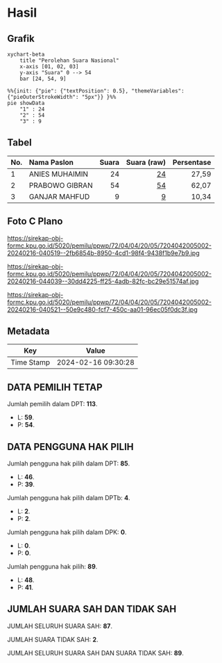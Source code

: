 # Hasil

## Grafik

```mermaid
xychart-beta
    title "Perolehan Suara Nasional"
    x-axis [01, 02, 03]
    y-axis "Suara" 0 --> 54
    bar [24, 54, 9]
```

```mermaid
%%{init: {"pie": {"textPosition": 0.5}, "themeVariables": {"pieOuterStrokeWidth": "5px"}} }%%
pie showData
    "1" : 24
    "2" : 54
    "3" : 9
```

## Tabel

| No. | Nama Paslon    | Suara | Suara (raw) | Persentase |
|:--- |:-------------- | -----:| -----------:| ----------:|
| 1   | ANIES MUHAIMIN | 24    | [24][p-1]   | 27,59      |
| 2   | PRABOWO GIBRAN | 54    | [54][p-2]   | 62,07      |
| 3   | GANJAR MAHFUD  | 9     | [9][p-3]    | 10,34      |


[p-1]: https://github.com/gigit-pemilu/pemilu-2024/blob/main/pilpres/hitung-suara/sub/72-sulawesi-tengah/sub/04-toli-toli/sub/04-basidondo/sub/2005-kinapasan/sub/002-tps/sub/paslon-1.txt
[p-2]: https://github.com/gigit-pemilu/pemilu-2024/blob/main/pilpres/hitung-suara/sub/72-sulawesi-tengah/sub/04-toli-toli/sub/04-basidondo/sub/2005-kinapasan/sub/002-tps/sub/paslon-2.txt
[p-3]: https://github.com/gigit-pemilu/pemilu-2024/blob/main/pilpres/hitung-suara/sub/72-sulawesi-tengah/sub/04-toli-toli/sub/04-basidondo/sub/2005-kinapasan/sub/002-tps/sub/paslon-3.txt

## Foto C Plano

https://sirekap-obj-formc.kpu.go.id/5020/pemilu/ppwp/72/04/04/20/05/7204042005002-20240216-040519--2fb6854b-8950-4cd1-98f4-9438f1b9e7b9.jpg

https://sirekap-obj-formc.kpu.go.id/5020/pemilu/ppwp/72/04/04/20/05/7204042005002-20240216-044039--30dd4225-ff25-4adb-82fc-bc29e51574af.jpg

https://sirekap-obj-formc.kpu.go.id/5020/pemilu/ppwp/72/04/04/20/05/7204042005002-20240216-040521--50e9c480-fcf7-450c-aa01-96ec05f0dc3f.jpg


## Metadata

| Key        | Value               |
| ---------- | ------------------- |
| Time Stamp | 2024-02-16 09:30:28 |


## DATA PEMILIH TETAP

Jumlah pemilih dalam DPT: **113**.
 * L: **59**.
 * P: **54**.

## DATA PENGGUNA HAK PILIH

Jumlah pengguna hak pilih dalam DPT: **85**.
 * L: **46**.
 * P: **39**.

Jumlah pengguna hak pilih dalam DPTb: **4**.
 * L: **2**.
 * P: **2**.

Jumlah pengguna hak pilih dalam DPK: **0**.
 * L: **0**.
 * P: **0**.

Jumlah pengguna hak pilih: **89**.
 * L: **48**.
 * P: **41**.

## JUMLAH SUARA SAH DAN TIDAK SAH

JUMLAH SELURUH SUARA SAH: **87**.

JUMLAH SUARA TIDAK SAH: **2**.

JUMLAH SELURUH SUARA SAH DAN SUARA TIDAK SAH: **89**.


